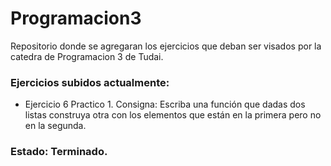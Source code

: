 # Programacion3
Repositorio donde se agregaran los ejercicios que deban ser visados por la catedra de Programacion 3 de Tudai.
### Ejercicios subidos actualmente:
* Ejercicio 6 Practico 1. Consigna: Escriba una función que dadas dos listas construya otra con los elementos que están en la
primera pero no en la segunda.

### Estado: Terminado.
